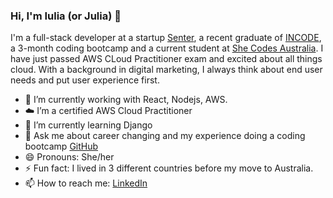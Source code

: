 ### Hi, I'm Iulia (or Julia) 👋
I'm a full-stack developer at a startup [Senter](https://www.senterhq.com/), a recent graduate of [INCODE](https://www.inco.org.au/incode), a 3-month coding bootcamp and a current student at [She Codes Australia](https://shecodes.com.au/). I have just passed AWS CLoud Practitioner exam and excited about all things cloud. With a background in digital marketing, I always think about end user needs and put user experience first.  

- 🔭 I’m currently working with React, Nodejs, AWS. 
- :cloud: I’m a certified AWS Cloud Practitioner
- 🌱 I’m currently learning Django
- 💬 Ask me about career changing and my experience doing a coding bootcamp [GitHub](https://www.inco.org.au/incode)
- 😄 Pronouns: She/her
- ⚡ Fun fact: I lived in 3 different countries before my move to Australia. 
- 📫 How to reach me: [LinkedIn](https://www.linkedin.com/in/iulia-sharnina-636226a1/)
